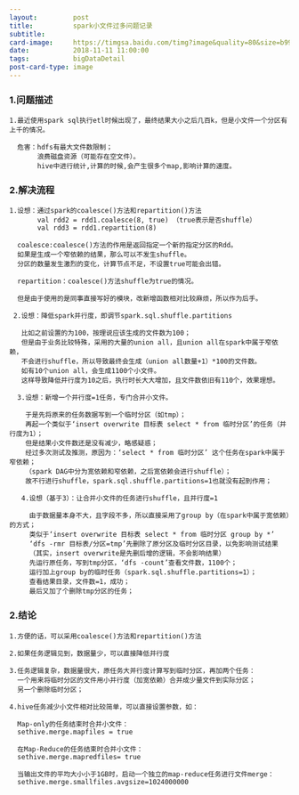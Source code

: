 ```yaml
---
layout:         post
title:          spark小文件过多问题记录
subtitle:       
card-image:     https://timgsa.baidu.com/timg?image&quality=80&size=b9999_10000&sec=1541917618267&di=3ac881e84c2b89e56117b28f7c29894a&imgtype=0&src=http%3A%2F%2Fi0.hdslb.com%2Fbfs%2Farticle%2Fc9e5319fcdbb1e264cfa6f4b4044cf229da230c9.jpg
date:           2018-11-11 11:00:00
tags:           bigDataDetail
post-card-type: image
---
```


### 1.问题描述

    1.最近使用spark sql执行etl时候出现了，最终结果大小之后几百k，但是小文件一个分区有上千的情况。
    
      危害：hdfs有最大文件数限制；
           浪费磁盘资源（可能存在空文件）。
           hive中进行统计,计算的时候,会产生很多个map,影响计算的速度。
           
           
### 2.解决流程

    1.设想：通过spark的coalesce()方法和repartition()方法
           val rdd2 = rdd1.coalesce(8, true) （true表示是否shuffle）
           val rdd3 = rdd1.repartition(8)
    
      coalesce:coalesce()方法的作用是返回指定一个新的指定分区的Rdd。
      如果是生成一个窄依赖的结果，那么可以不发生shuffle。
      分区的数量发生激烈的变化，计算节点不足，不设置true可能会出错。
      
      repartition：coalesce()方法shuffle为true的情况。
      
      但是由于使用的是同事直接写好的模块，改新增函数相对比较麻烦，所以作为后手。
      
     2.设想：降低spark并行度，即调节spark.sql.shuffle.partitions
     
       比如之前设置的为100，按理说应该生成的文件数为100；
       但是由于业务比较特殊，采用的大量的union all，且union all在spark中属于窄依赖，
       不会进行shuffle，所以导致最终会生成（union all数量+1）*100的文件数。
       如有10个union all，会生成1100个小文件。
       这样导致降低并行度为10之后，执行时长大大增加，且文件数依旧有110个，效果理想。
       
      3.设想：新增一个并行度=1任务，专门合并小文件。
        
        于是先将原来的任务数据写到一个临时分区（如tmp）；
        再起一个类似于‘insert overwrite 目标表 select * from 临时分区’的任务（并行度为1）；
        但是结果小文件数还是没有减少，略感疑惑；
        经过多次测试及推测，原因为：‘select * from 临时分区’ 这个任务在spark中属于窄依赖；
        （spark DAG中分为宽依赖和窄依赖，之后宽依赖会进行shuffle）；
        故不行进行shuffle，spark.sql.shuffle.partitions=1也就没有起到作用；
        
       4.设想（基于3）：让合并小文件的任务进行shuffle，且并行度=1
       
         由于数据量本身不大，且字段不多，所以直接采用了group by（在spark中属于宽依赖）的方式；
         类似于‘insert overwrite 目标表 select * from 临时分区 group by *’
         ‘dfs -rmr 目标表/分区=tmp’先删除了原分区及临时分区目录，以免影响测试结果
         （其实，insert overwrite是先删后增的逻辑，不会影响结果）
         先运行原任务，写到tmp分区，‘dfs -count’查看文件数，1100个；
         运行加上group by的临时任务（spark.sql.shuffle.partitions=1）；
         查看结果目录，文件数=1，成功；
         最后又加了个删除tmp分区的任务；
         
### 2.结论

    1.方便的话，可以采用coalesce()方法和repartition()方法
    
    2.如果任务逻辑见到，数据量少，可以直接降低并行度
    
    3.任务逻辑复杂，数据量很大，原任务大并行度计算写到临时分区，再加两个任务：
      一个用来将临时分区的文件用小并行度（加宽依赖）合并成少量文件到实际分区；
      另一个删除临时分区；
      
    4.hive任务减少小文件相对比较简单，可以直接设置参数，如：
    
      Map-only的任务结束时合并小文件：
      sethive.merge.mapfiles = true
      
      在Map-Reduce的任务结束时合并小文件：
      sethive.merge.mapredfiles= true
      
      当输出文件的平均大小小于1GB时，启动一个独立的map-reduce任务进行文件merge：
      sethive.merge.smallfiles.avgsize=1024000000
      
      
    
      
           
           
      
      
